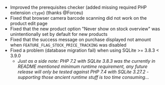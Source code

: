 - Improved the prerequisites checker (added missing required PHP extension `ctype`) (thanks @Forceu)
- Fixed that browser camera barcode scanning did not work on the product edit page
- Fixed that the new product option "Never show on stock overview" was unintentionally set by default for new products
- Fixed that the success message on purchase displayed not amount when `FEATURE_FLAG_STOCK_PRICE_TRACKING` was disabled
- Fixed a problem (database migration fail) when using SQLite >= 3.8.3 < 3.9.0
  - _Just as a side note: PHP 7.2 with SQLite 3.8.3 was the currently in README mentioned minimum runtime requirement, any future release will only be tested against PHP 7.4 with SQLite 3.27.2 - supporting those ancient runtime stuff is too time consuming..._
